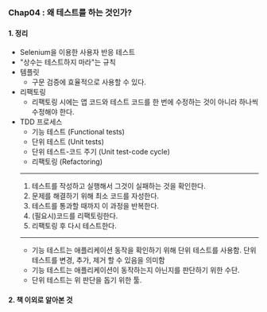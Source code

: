### Chap04 : 왜 테스트를 하는 것인가?  


#### 1. 정리
* Selenium을 이용한 사용자 반응 테스트
* "상수는 테스트하지 마라"는 규칙
* 템플릿
    * 구문 검증에 효율적으로 사용할 수 있다.
* 리팩토링
    * 리팩토링 시에는 앱 코드와 테스트 코드를 한 번에 수정하는 것이 아니라 하나씩 수정해야 한다.
* TDD 프로세스
    * 기능 테스트 (Functional tests)
    * 단위 테스트 (Unit tests)
    * 단위 테스트-코드 주기 (Unit test-code cycle)
    * 리팩토링 (Refactoring)  
    ---
    1. 테스트를 작성하고 실행해서 그것이 실패하는 것을 확인한다.
    2. 문제를 해결하기 위해 최소 코드를 자성한다.
    3. 테스트를 통과할 때까지 이 과정을 반복한다.
    4. (필요시)코드를 리팩토링한다.
    5. 리팩토링 후 다시 테스트한다.
    ---
    * 기능 테스트는 애플리케이션 동작을 확인하기 위해 단위 테스트를 사용함. 단위 테스트를 변경, 추가, 제거 할 수 있음을 의미함
    * 기능 테스트는 애플리케이션이 동작하는지 아닌지를 판단하기 위한 수단.
    * 단위 테스트는 위 판단을 돕기 위한 툴.
    
#### 2. 책 이외로 알아본 것  
